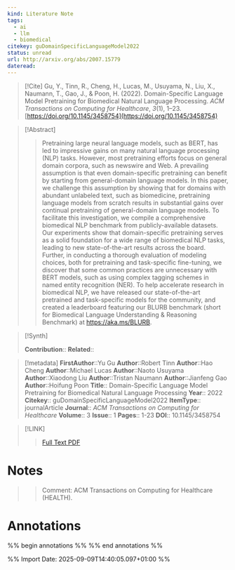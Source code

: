 ```yaml
---
kind: Literature Note
tags:
  - ai
  - llm
  - biomedical
citekey: guDomainSpecificLanguageModel2022
status: unread
url: http://arxiv.org/abs/2007.15779
dateread:
---
```


> [!Cite]
> Gu, Y., Tinn, R., Cheng, H., Lucas, M., Usuyama, N., Liu, X., Naumann, T., Gao, J., & Poon, H. (2022). Domain-Specific Language Model Pretraining for Biomedical Natural Language Processing. _ACM Transactions on Computing for Healthcare_, _3_(1), 1–23. [https://doi.org/10.1145/3458754](https://doi.org/10.1145/3458754)

> [!Abstract]
> > Pretraining large neural language models, such as BERT, has led to impressive gains on many natural language processing (NLP) tasks. However, most pretraining efforts focus on general domain corpora, such as newswire and Web. A prevailing assumption is that even domain-specific pretraining can benefit by starting from general-domain language models. In this paper, we challenge this assumption by showing that for domains with abundant unlabeled text, such as biomedicine, pretraining language models from scratch results in substantial gains over continual pretraining of general-domain language models. To facilitate this investigation, we compile a comprehensive biomedical NLP benchmark from publicly-available datasets. Our experiments show that domain-specific pretraining serves as a solid foundation for a wide range of biomedical NLP tasks, leading to new state-of-the-art results across the board. Further, in conducting a thorough evaluation of modeling choices, both for pretraining and task-specific fine-tuning, we discover that some common practices are unnecessary with BERT models, such as using complex tagging schemes in named entity recognition (NER). To help accelerate research in biomedical NLP, we have released our state-of-the-art pretrained and task-specific models for the community, and created a leaderboard featuring our BLURB benchmark (short for Biomedical Language Understanding & Reasoning Benchmark) at https://aka.ms/BLURB.
> 

>[!Synth]
> 
>**Contribution**::
>**Related**:: 

>[!metadata]
> **FirstAuthor**::Yu Gu
> **Author**::Robert Tinn
> **Author**::Hao Cheng
> **Author**::Michael Lucas
> **Author**::Naoto Usuyama
> **Author**::Xiaodong Liu
> **Author**::Tristan Naumann
> **Author**::Jianfeng Gao
> **Author**::Hoifung Poon
> **Title**:: Domain-Specific Language Model Pretraining for Biomedical Natural Language Processing
> **Year**:: 2022
> **Citekey**:: guDomainSpecificLanguageModel2022
> **ItemType**:: journalArticle
> **Journal**:: *ACM Transactions on Computing for Healthcare* 
> **Volume**:: 3 
> **Issue**:: 1 
> **Pages**:: 1-23 
> **DOI**:: 10.1145/3458754 

> [!LINK]
> > [Full Text PDF](file:///Users/brunoamaral/Zotero/storage/U6H29LJW/Gu%20et%20al.%20-%202022%20-%20Domain-Specific%20Language%20Model%20Pretraining%20for%20Biomedical%20Natural%20Language%20Processing.pdf)


# Notes

> > Comment: ACM Transactions on Computing for Healthcare (HEALTH).

# Annotations

%% begin annotations %%
%% end annotations %%

%% Import Date: 2025-09-09T14:40:05.097+01:00 %%
